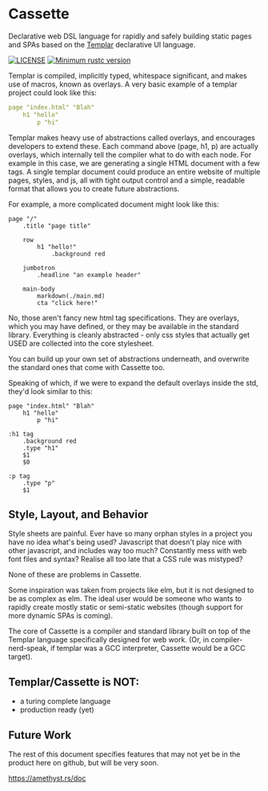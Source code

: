 # Cassette
Declarative web DSL language for rapidly and safely building static pages and SPAs based on the [Templar](https://github.com/monomadic/templar) declarative UI language.

[![LICENSE](https://img.shields.io/badge/license-MIT-blue.svg)](LICENSE)
[![Minimum rustc version](https://img.shields.io/badge/rustc-1.36.0+-brown.svg)](#rust-version-requirements)

Templar is compiled, implicitly typed, whitespace significant, and makes use of macros, known as overlays. A very basic example of a templar project could look like this:

``` yaml
page "index.html" "Blah"
    h1 "hello"
        p "hi"
```

Templar makes heavy use of abstractions called overlays, and encourages developers to extend these. Each command above (page, h1, p) are actually overlays, which internally tell the compiler what to do with each node. For example in this case, we are generating a single HTML document with a few tags. A single templar document could produce an entire website of multiple pages, styles, and js, all with tight output control and a simple, readable format that allows you to create future abstractions.

For example, a more complicated document might look like this:

```haml
page "/"
    .title "page title"

    row
        h1 "hello!"
			.background red

    jumbotron
        .headline "an example header"
    
    main-body
        markdown(./main.md)
        cta "click here!"
```

No, those aren't fancy new html tag specifications. They are overlays, which you may have defined, or they may be available in the standard library. Everything is cleanly abstracted - only css styles that actually get USED are collected into the core stylesheet.

You can build up your own set of abstractions underneath, and overwrite the standard ones that come with Cassette too.

Speaking of which, if we were to expand the default overlays inside the std, they'd look similar to this:

```haml
page "index.html" "Blah"
    h1 "hello"
        p "hi"

:h1 tag
    .background red
    .type "h1"
    $1
    $0

:p tag
    .type "p"
    $1
```

## Style, Layout, and Behavior

Style sheets are painful. Ever have so many orphan styles in a project you have no idea what's being used? Javascript that doesn't play nice with other javascript, and includes way too much? Constantly mess with web font files and syntax? Realise all too late that a CSS rule was mistyped?

None of these are problems in Cassette.

Some inspiration was taken from projects like elm, but it is not designed to be as complex as elm. The ideal user would be someone who wants to rapidly create mostly static or semi-static websites (though support for more dynamic SPAs is coming).

The core of Cassette is a compiler and standard library built on top of the Templar language specifically designed for web work. (Or, in compiler-nerd-speak, if templar was a GCC interpreter, Cassette would be a GCC target).

## Templar/Cassette is NOT:

- a turing complete language
- production ready (yet)

## Future Work

The rest of this document specifies features that may not yet be in the product here on github, but will be very soon.



https://amethyst.rs/doc
